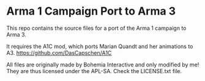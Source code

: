 # Arma 1 Campaign Port to Arma 3
This repo contains the source files for a port of the Arma 1 campaign to Arma 3.  

It requires the A1C mod, which ports Marian Quandt and her animations to A3. 
https://github.com/DasCapschen/A1C  

All files are originally made by Bohemia Interactive and only modified by me! 
They are thus licensed under the APL-SA. Check the LICENSE.txt file.

